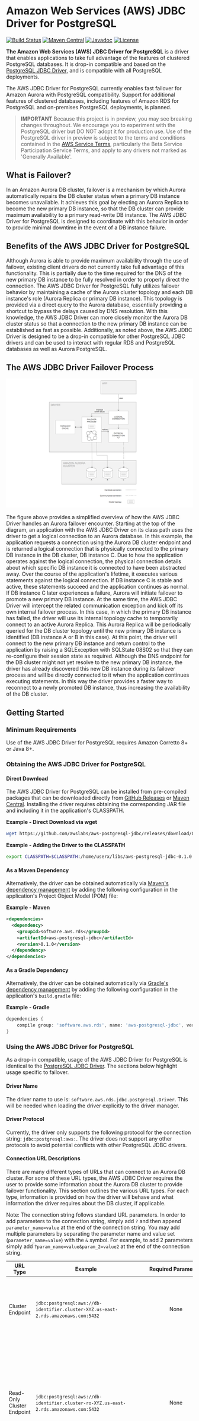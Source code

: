 # Amazon Web Services (AWS) JDBC Driver for PostgreSQL

[![Build Status](https://github.com/awslabs/aws-postgresql-jdbc/workflows/CI/badge.svg?kill_cache=1)](https://github.com/awslabs/aws-postgresql-jdbc/actions?query=workflow%3A%22CI%22)
[![Maven Central](https://maven-badges.herokuapp.com/maven-central/software.aws.rds/aws-postgresql-jdbc/badge.svg?kill_cache=1)](https://maven-badges.herokuapp.com/maven-central/software.aws.rds/aws-postgresql-jdbc)
[![Javadoc](https://javadoc.io/badge2/software.aws.rds/aws-postgresql-jdbc/javadoc.svg?kill_cache=1)](https://javadoc.io/doc/software.aws.rds/aws-postgresql-jdbc)
[![License](https://img.shields.io/badge/License-BSD--2--Clause-blue.svg)](https://opensource.org/licenses/BSD-2-Clause)

**The Amazon Web Services (AWS) JDBC Driver for PostgreSQL** is a driver that enables applications to take full advantage of the features of clustered PostgreSQL databases. It is drop-in compatible and based on the [PostgreSQL JDBC Driver](https://github.com/pgjdbc/pgjdbc), and is compatible with all PostgreSQL deployments.

The AWS JDBC Driver for PostgreSQL currently enables fast failover for Amazon Aurora with PostgreSQL compatibility. Support for additional features of clustered databases, including features of Amazon RDS for PostgreSQL and on-premises PostgreSQL deployments, is planned.

> **IMPORTANT** Because this project is in preview, you may see breaking changes throughout. We encourage you to experiment with the PostgreSQL driver but DO NOT adopt it for production use. Use of the PostgreSQL driver in preview is subject to the terms and conditions contained in the [AWS Service Terms](https://aws.amazon.com/service-terms), particularly the Beta Service Participation Service Terms, and apply to any drivers not marked as 'Generally Available'.

## What is Failover?

In an Amazon Aurora DB cluster, failover is a mechanism by which Aurora automatically repairs the DB cluster status when a primary DB instance becomes unavailable. It achieves this goal by electing an Aurora Replica to become the new primary DB instance, so that the DB cluster can provide maximum availability to a primary read-write DB instance. The AWS JDBC Driver for PostgreSQL is designed to coordinate with this behavior in order to provide minimal downtime in the event of a DB instance failure.

## Benefits of the AWS JDBC Driver for PostgreSQL

Although Aurora is able to provide maximum availability through the use of failover, existing client drivers do not currently take full advantage of this functionality. This is partially due to the time required for the DNS of the new primary DB instance to be fully resolved in order to properly direct the connection. The AWS JDBC Driver for PostgreSQL fully utilizes failover behavior by maintaining a cache of the Aurora cluster topology and each DB instance's role (Aurora Replica or primary DB instance). This topology is provided via a direct query to the Aurora database, essentially providing a shortcut to bypass the delays caused by DNS resolution. With this knowledge, the AWS JDBC Driver can more closely monitor the Aurora DB cluster status so that a connection to the new primary DB instance can be established as fast as possible. Additionally, as noted above, the AWS JDBC Driver is designed to be a drop-in compatible for other PostgreSQL JDBC drivers and can be used to interact with regular RDS and PostgreSQL databases as well as Aurora PostgreSQL.

## The AWS JDBC Driver Failover Process

<div style="text-align:center"><img src="./docs/files/images/failover_diagram.png" /></div>

The figure above provides a simplified overview of how the AWS JDBC Driver handles an Aurora failover encounter. Starting at the top of the diagram, an application with the AWS JDBC Driver on its class path uses the driver to get a logical connection to an Aurora database. In this example, the application requests a connection using the Aurora DB cluster endpoint and is returned a logical connection that is physically connected to the primary DB instance in the DB cluster, DB instance C. Due to how the application operates against the logical connection, the physical connection details about which specific DB instance it is connected to have been abstracted away. Over the course of the application's lifetime, it executes various statements against the logical connection. If DB instance C is stable and active, these statements succeed and the application continues as normal. If DB instance C later experiences a failure, Aurora will initiate failover to promote a new primary DB instance. At the same time, the AWS JDBC Driver will intercept the related communication exception and kick off its own internal failover process. In this case, in which the primary DB instance has failed, the driver will use its internal topology cache to temporarily connect to an active Aurora Replica. This Aurora Replica will be periodically queried for the DB cluster topology until the new primary DB instance is identified (DB instance A or B in this case). At this point, the driver will connect to the new primary DB instance and return control to the application by raising a SQLException with SQLState 08S02 so that they can re-configure their session state as required. Although the DNS endpoint for the DB cluster might not yet resolve to the new primary DB instance, the driver has already discovered this new DB instance during its failover process and will be directly connected to it when the application continues executing statements. In this way the driver provides a faster way to reconnect to a newly promoted DB instance, thus increasing the availability of the DB cluster.

## Getting Started

### Minimum Requirements
Use of the AWS JDBC Driver for PostgreSQL requires Amazon Corretto 8+ or Java 8+.

### Obtaining the AWS JDBC Driver for PostgreSQL

#### Direct Download
The AWS JDBC Driver for PostgreSQL can be installed from pre-compiled packages that can be downloaded directly from [GitHub Releases](https://github.com/awslabs/aws-postgresql-jdbc/releases) or [Maven Central](https://search.maven.org/search?q=g:software.aws.rds). Installing the driver requires obtaining the corresponding JAR file and including it in the application's CLASSPATH.

**Example - Direct Download via wget**
```bash
wget https://github.com/awslabs/aws-postgresql-jdbc/releases/download/0.1.0/aws-postgresql-jdbc-0.1.0.jar
```

**Example - Adding the Driver to the CLASSPATH**
```bash
export CLASSPATH=$CLASSPATH:/home/userx/libs/aws-postgresql-jdbc-0.1.0.jar
```

#### As a Maven Dependency
Alternatively, the driver can be obtained automatically via [Maven's dependency management](https://search.maven.org/search?q=g:software.aws.rds) by adding the following configuration in the application's Project Object Model (POM) file:

**Example - Maven**
```xml
<dependencies>
  <dependency>
    <groupId>software.aws.rds</groupId>
    <artifactId>aws-postgresql-jdbc</artifactId>
    <version>0.1.0</version>
  </dependency>
</dependencies>
```
#### As a Gradle Dependency
Alternatively, the driver can be obtained automatically via [Gradle's dependency management](https://search.maven.org/search?q=g:software.aws.rds) by adding the following configuration in the application's ```build.gradle``` file:

**Example - Gradle**
```gradle
dependencies {
    compile group: 'software.aws.rds', name: 'aws-postgresql-jdbc', version: '0.1.0'
}
```
### Using the AWS JDBC Driver for PostgreSQL
As a drop-in compatible, usage of the AWS JDBC Driver for PostgreSQL is identical to the [PostgreSQL JDBC Driver](https://github.com/pgjdbc/pgjdbc). The sections below highlight usage specific to failover.

#### Driver Name
The driver name to use is: ```software.aws.rds.jdbc.postgresql.Driver```. This will be needed when loading the driver explicitly to the driver manager.

#### Driver Protocol
Currently, the driver only supports the following protocol for the connection string:
`jdbc:postgresql:aws:`. The driver does not support any other protocols to avoid potential conflicts with other PostgreSQL JDBC drivers. 

#### Connection URL Descriptions

There are many different types of URLs that can connect to an Aurora DB cluster. For some of these URL types, the AWS JDBC Driver requires the user to provide some information about the Aurora DB cluster to provide failover functionality. This section outlines the various URL types. For each type, information is provided on how the driver will behave and what information the driver requires about the DB cluster, if applicable.

Note: The connection string follows standard URL parameters. In order to add parameters to the connection string, simply add `?` and then append `parameter_name=value` at the end of the connection string. You may add multiple parameters by separating the parameter name and value set (`parameter_name=value`) with the `&` symbol. For example, to add 2 parameters simply add `?param_name=value&param_2=value2` at the end of the connection string.
 

| URL Type        | Example           | Required Parameters  | Driver Behavior |
| ------------- |-------------| :-----:| --- |
| Cluster Endpoint      | `jdbc:postgresql:aws://db-identifier.cluster-XYZ.us-east-2.rds.amazonaws.com:5432` | None | *Initial connection:* primary DB instance<br/>*Failover behavior:* connect to the new primary DB instance |
| Read-Only Cluster Endpoint      | `jdbc:postgresql:aws://db-identifier.cluster-ro-XYZ.us-east-2.rds.amazonaws.com:5432`      |   None |  *Initial connection:* any Aurora Replica<br/>*Failover behavior:* prioritize connecting to any active Aurora Replica but might connect to the primary DB instance if it provides a faster connection|
| Instance Endpoint | `jdbc:postgresql:aws://instance-1.XYZ.us-east-2.rds.amazonaws.com:5432`      |    None | *Initial connection:* the instance specified (DB instance 1)<br/>*Failover behavior:* connect to the primary DB instance|
| RDS Custom Cluster | `jdbc:postgresql:aws://db-identifier.cluster-custom-XYZ.us-east-2l.rds.amazonaws.com:5432`      |    None | *Initial connection:* any DB instance in the custom DB cluster<br/>*Failover behavior:* connect to the primary DB instance (note that this might be outside of the custom DB cluster) |
| IP Address | `jdbc:postgresql:aws://10.10.10.10:5432`      |    `clusterInstanceHostPattern` | *Initial connection:* the DB instance specified<br/>*Failover behavior:* connect to the primary DB instance |
| Custom Domain | `jdbc:postgresql:aws://my-custom-domain.com:5432`      |    `clusterInstanceHostPattern` | *Initial connection:* the DB instance specified<br/>*Failover behavior:* connect to the primary DB instance |
| Non-Aurora Endpoint | `jdbc:postgresql:aws://localhost:5432`     |    None | A regular JDBC connection will be returned - no failover functionality |

(Information about the `clusterInstanceHostPattern` is mentioned in the section below.)

For more information about parameters that can be configured with the AWS JDBC Driver, see the section below about failover parameters.

#### Failover Parameters

In addition to [the parameters that can be configured for the PostgreSQL JDBC Driver](https://jdbc.postgresql.org/documentation/head/connect.html), the following parameters can also be passed to the AWS JDBC Driver through the connection URL to configure additional driver behavior.

| Parameter       | Value           | Required      | Description  |
| ------------- |:-------------:|:-------------:| ----- |
|`enableClusterAwareFailover` | Boolean | No | Set to true to enable the fast failover behavior offerred by the AWS JDBC Driver. Set to false for simple JDBC connections that do not require fast failover functionality.<br/><br/>**Default value:** `true` |
|`clusterInstanceHostPattern` | String | If connecting using an IP address or custom domain URL: Yes<br/>Otherwise: No | This parameter is not required unless connecting to an AWS RDS cluster via an IP address or custom domain URL. In those cases, this parameter specifies the cluster instance DNS pattern that will be used to build a complete instance endpoint. A "?" character in this pattern should be used as a placeholder for the DB instance identifiers of the instances in the cluster. <br/><br/>Example: `?.my-domain.com`, `any-subdomain.?.my-domain.com:9999`<br/><br/>Usecase Example: If your cluster instance endpoints followed this pattern:`instanceIdentifier1.customHost.com`, `instanceIdentifier2.customHost.com`, etc. and you wanted your initial connection to be `customHost.com:1234`, then your connection string should look something like this: `jdbc:postgresql:aws://customHost.com:1234/test?clusterInstanceHostPattern=?.customHost.com`<br/><br/>**Default value:** if unspecified, and the provided connection string is not an IP address or custom domain, the driver will automatically acquire the cluster instance host pattern from the customer-provided connection string. |
|`clusterId` | String | No | A unique identifier for the cluster. Connections with the same cluster id share a cluster topology cache. This connection parameter is not required and thus should only be set if desired. <br/><br/>**Default value:** If unspecified, the driver will automatically acquire a cluster id for AWS RDS clusters. |
|`clusterTopologyRefreshRateMs` | Integer | No | Cluster topology refresh rate in milliseconds. The cached topology for the cluster will be invalidated after the specified time, after which it will be updated during the next interaction with the connection.<br/><br/>**Default value:** `30000` |
|`failoverTimeoutMs` | Integer | No | Maximum allowed time in milliseconds to attempt reconnecting to a new writer or reader instance after a cluster failover is initiated.<br/><br/>**Default value:** `60000` |
|`failoverClusterTopologyRefreshRateMs` | Integer | No | Cluster topology refresh rate in milliseconds during a writer failover process. During the writer failover process, cluster topology may be refreshed at a faster pace than normal to speed up discovery of the newly promoted writer.<br/><br/>**Default value:** `5000` |
|`failoverWriterReconnectIntervalMs` | Integer | No | Interval of time in milliseconds to wait between attempts to reconnect to a failed writer during a writer failover process.<br/><br/>**Default value:** `5000` |
|`failoverReaderConnectTimeoutMs` | Integer | No | Maximum allowed time in milliseconds to attempt to connect to a reader instance during a reader failover process. <br/><br/>**Default value:** `5000`
|`gatherPerfMetrics` | Boolean | No | Set to true if you would like the driver to record failover-associated metrics, which will then be logged upon closing the connection. <br/><br/>**Default value:** `false` | 
#### Failover Exception Codes
##### 08001 - Unable to Establish SQL Connection
When the driver throws a SQLException with code ```08001```, it means the original connection failed, and the driver tried to failover to a new instance, but was unable to. There are various reasons this may happen: no nodes were available, a network failure occurred, etc. In this scenario, please wait until the server is up or other problems are solved. (Exception will be thrown.)

##### 08S02 - Communication Link 
When the driver throws a SQLException with code ```08S02```, it means the original connection failed while autocommit was set to true, and the driver successfully failed over to another available instance in the cluster. However, any session state configuration of the initial connection is now lost. In this scenario, the user should:

- Reuse and re-configure the original connection (e.g., Re-configure session state to be the same as the original connection).

- Repeat that query which was executed when the connection failed and continue work as desired.

###### Sample Code
```java
import java.sql.*;

/**
 * Scenario 1: Failover happens when autocommit is set to true - Catch SQLException with code 08S02.
 */
public class FailoverSampleApp1 {
  private static final String CONNECTION_STRING = "jdbc:postgresql:aws://database-postgresql.cluster-XYZ.us-east-2.rds.amazonaws.com:5432/myDb";
  private static final String USERNAME = "username";
  private static final String PASSWORD = "password";
  private static final int MAX_RETRIES = 5;

  public static void main(String[] args) throws SQLException {
    // Create a connection.
    try(Connection conn = DriverManager.getConnection(CONNECTION_STRING, USERNAME, PASSWORD)) {
      // Configure the connection.
      setInitialSessionState(conn);
   
      // Do something with method "betterExecuteQuery" using the Cluster-Aware Driver.
      String select_sql = "SELECT * FROM employees";
      try(ResultSet rs = betterExecuteQuery(conn, select_sql)) {
        while (rs.next()) {
          System.out.println(rs.getString("name"));
        }
      }
    }
  }

  private static void setInitialSessionState(Connection conn) throws SQLException {
    // Your code here for the initial connection setup.
    try(Statement stmt1 = conn.createStatement()) {
      stmt1.executeUpdate("SET timezone TO \"+00:00\"");
    }
  }
  
  // A better executing query method when autocommit is set as the default value - True.
  private static ResultSet betterExecuteQuery(Connection conn, String query) throws SQLException {
    // Create a boolean flag.
    boolean isSuccess = false;
    // Record the times of re-try.
    int retries = 0;
    
    ResultSet rs = null;
    while (!isSuccess) {
      try {
        Statement stmt = conn.createStatement();
        rs = stmt.executeQuery(query);
        isSuccess = true;
    
      } catch (SQLException e) {
    
        // If the attempt to connect has failed MAX_RETRIES times,
        // throw the exception to inform users of the failed connection.
        if (retries > MAX_RETRIES) {
          throw e;
        }
    
        // Failover has occurred and the driver has failed over to another instance successfully.
        if (e.getSQLState().equalsIgnoreCase("08S02")) {
          // Re-config the connection.
          setInitialSessionState(conn);
          // Re-execute that query again.
          retries++;
  
        } else {
          // If some other exception occurs, throw the exception.
          throw e;
        }
      }
    }
    
    // return the ResultSet successfully.
    return rs;
  }
}
```

##### 08007 - Transaction Resolution Unknown
When the driver throws a SQLException with code ```08007```, it means the original connection failed within a transaction (while autocommit was set to false). In this scenario, the driver first attempts to rollback the transaction and then fails over to another available instance in the cluster. Note that the rollback might be unsuccessful as the initial connection may be broken at the time that the driver recognizes the problem. Note also that any session state configuration of the initial connection is now lost. In this scenario, the user should:

- Reuse and re-configure the original connection (e.g: re-configure session state to be the same as the original connection).

- Re-start the transaction and repeat all queries which were executed during the transaction before the connection failed.

- Repeat that query which was executed when the connection failed and continue work as desired.

###### Sample Code
```java
import java.sql.*;

/**
 * Scenario 2: Failover happens when autocommit is set to false - Catch SQLException with code 08007.
 */
public class FailoverSampleApp2 {
  private static final String CONNECTION_STRING = "jdbc:postgresql:aws://database-postgresql.cluster-XYZ.us-east-2.rds.amazonaws.com:5432/myDb";
  private static final String USERNAME = "username";
  private static final String PASSWORD = "password";
  private static final int MAX_RETRIES = 5;

  public static void main(String[] args) throws SQLException {
    // Create a connection
    try(Connection conn = DriverManager.getConnection(CONNECTION_STRING, USERNAME, PASSWORD)) {
      // Configure the connection - set autocommit to false.
      setInitialSessionState(conn);
  
      // Do something with method "betterExecuteUpdate_setAutoCommitFalse" using the Cluster-Aware Driver.
      String[] update_sql = new String[3];
      // Add all queries that you want to execute inside a transaction.
      update_sql[0] = "INSERT INTO employees(name, position, salary) VALUES('john', 'developer', 2000)";
      update_sql[1] = "INSERT INTO employees(name, position, salary) VALUES('mary', 'manager', 2005)";
      update_sql[2] = "INSERT INTO employees(name, position, salary) VALUES('Tom', 'accountant', 2019)";
      betterExecuteUpdate_setAutoCommitFalse(conn, update_sql);
    }
  }

  private static void setInitialSessionState(Connection conn) throws SQLException {
    // Your code here for the initial connection setup.
    try(Statement stmt1 = conn.createStatement()) {
      stmt1.executeUpdate("SET timezone TO \"+00:00\"");
    }
    conn.setAutoCommit(false);
  }

  // A better executing query method when autocommit is set to False.
  private static void betterExecuteUpdate_setAutoCommitFalse(Connection conn, String[] queriesInTransaction) throws SQLException {
    // Create a boolean flag.
    boolean isSuccess = false;
    // Record the times of re-try.
    int retries = 0;

    while (!isSuccess) {
      try(Statement stmt = conn.createStatement()) {
        for(String sql: queriesInTransaction){
          stmt.executeUpdate(sql);
        }
        conn.commit();
        isSuccess = true;
      } catch (SQLException e) {

        // If the attempt to connect has failed MAX_RETRIES times,
        // rollback the transaction and throw the exception to inform users of the failed connection.
        if (retries > MAX_RETRIES) {
          conn.rollback();
          throw e;
        }

        // Failure happens within the transaction and the driver failed over to another instance successfully.
        if (e.getSQLState().equalsIgnoreCase("08007")) {
          // Re-config the connection, re-start the transaction.
          setInitialSessionState(conn);
          // Re-execute every queries that were inside the transaction.
          retries++;

        } else {
          // If some other exception occurs, rollback the transaction and throw the exception.
          conn.rollback();
          throw e;
        }
      } 
    }
  }
}
```

>### :warning: Warnings About Proper Usage of the AWS JDBC Driver for PostgreSQL
>1. A common practice when using JDBC drivers is to wrap invocations against a Connection object in a try-catch block, and dispose of the Connection object if an Exception was hit. If this practice is left unaltered, the application will lose the fast-failover functionality offered by the Driver. When failover occurs, the Driver internally establishes a ready-to-use connection inside the original Connection object before throwing an exception to the user. If this Connection object is disposed of, the newly established connection will be thrown away. The correct practice is to check the SQL error code of the exception and reuse the Connection object if the error code indicates successful failover. [FailoverSampleApp1](#sample-code) and [FailoverSampleApp2](#sample-code-1) demonstrate this practice. See the section below on [Failover Exception Codes](#failover-exception-codes) for more details.
>2. It is highly recommended that you use the cluster and read-only cluster endpoints instead of the direct instance endpoints of your Aurora cluster, unless you are confident about your application's usage of instance endpoints. Although the Driver will correctly failover to the new writer instance when using instance endpoints, usage of these endpoints are discouraged because individual instances can spontaneously change reader/writer status when failover occurs. The driver will always connect directly to the instance specified if an instance endpoint is provided, so a write-safe connection cannot be assumed if the application uses instance endpoints.

### AWS IAM Database Authentication

An optional authentication method is to use Amazon AWS Identity and Access Management (IAM).
When using AWS IAM database authentication, host URL must be a valid Amazon endpoint, and not a custom domain or an IP address.
Here is an example: `database-mysql-name.cluster-XYZ.us-east-2.rds.amazonaws.com`

AWS IAM database authentication is limited to certain database engines. 
For more information on limitations and recommendations, please refer to [IAM database authentication for MySQL and PostgreSQL](https://docs.aws.amazon.com/AmazonRDS/latest/UserGuide/UsingWithRDS.IAMDBAuth.html).

#### Setup for IAM Database Authentication for MySQL
1. Enable AWS IAM database authentication for existing database or create a new database on AWS RDS Console.
   1. [Create a new database](https://docs.aws.amazon.com/AmazonRDS/latest/UserGuide/USER_CreateDBInstance.html).
   2. [Modify an existing database](https://docs.aws.amazon.com/AmazonRDS/latest/UserGuide/Overview.DBInstance.Modifying.html). 
2. To allow an AWS IAM user or role to connect to the DB instance, they must have sufficient permissions.
   See [Creating and using an IAM policy for IAM database access](https://docs.aws.amazon.com/AmazonRDS/latest/UserGuide/UsingWithRDS.IAMDBAuth.IAMPolicy.html).
3. To use AWS IAM database authentication with PostgreSQL, create a database user and grant them the `rds_iam` role as follows:
    ```
    CREATE USER db_userx;
    GRANT rds_iam TO db_userx;
    ```
For more information, please refer to [Creating a database account using IAM authentication](https://docs.aws.amazon.com/AmazonRDS/latest/UserGuide/UsingWithRDS.IAMDBAuth.DBAccounts.html#UsingWithRDS.IAMDBAuth.DBAccounts.PostgreSQL).

#### Using AWS IAM Database Authentication
| Parameter       | Value           | Default Value      | Description  |
| ------------- |:-------------:|:-------------:| ----- |
|`useAwsIam` | Boolean | `false` | Set to `true` to use AWS IAM database authentication. |

##### Sample Code
```java
import java.sql.Connection;
import java.sql.DriverManager;
import java.sql.ResultSet;
import java.sql.SQLException;
import java.sql.Statement;
import java.util.Properties;

import software.aws.rds.jdbc.mysql.shading.com.mysql.cj.conf.PropertyKey;
import software.aws.rds.jdbc.mysql.Driver;

public class AwsIamAuthenticationSample {
  private static final String CONNECTION_STRING = "jdbc:postgresql:aws://database-mysql-name.cluster-XYZ.us-east-2.rds.amazonaws.com:5432/postgres";
  private static final String USER = "example_user_name";

  public static void main(String[] args) throws SQLException {
    final Properties properties = new Properties();
    properties.setProperty(PGProperty.USER.getName(), USERNAME);
    properties.setProperty(PGProperty.USE_AWS_IAM.getName(), Boolean.TRUE.toString());

    try (Connection conn = DriverManager.getConnection(CONNECTION_STRING, properties)) {
      try (Statement stmt1 = conn.createStatement()) {
        try (ResultSet rs = stmt1.executeQuery("SELECT NOW()")) {
          while (rs.next()) {
            System.out.println(rs.getTimestamp(1));
          }
        }
      }
    }
  }
}
```

## Development

### Setup

After you have installed Amazon Corretto or Java according to the requirements section, use the below command to clone the driver repository.

```bash
$ git clone https://github.com/awslabs/aws-postgresql-jdbc.git
$ cd aws-postgresql-jdbc
```

Changes can now be made in the repository.
### Building the AWS JDBC Driver for PostgreSQL

To build the AWS JDBC Driver without running the tests, navigate into the aws-postgresql-jdbc directory and run the following command:

```bash
gradlew build -x test
```

To build the driver and run the tests, Docker must be installed. Refer to the section below and then run the following command

```bash
gradlew build
```

### Running the Tests

To run the tests for the AWS JDBC Driver, [Docker](https://docs.docker.com/get-docker/) must be installed. After installing Docker, execute the following commands to create the Docker servers that the tests will run against:

```bash
$ cd aws-postgresql-jdbc/docker
$ docker-compose up -d
$ cd ../
```

You can now run the tests in the ```aws-postgresql-jdbc``` directory using the following command:

```bash
gradlew test
```

To shut down the Docker servers after finishing testing:

```bash
$ cd aws-postgresql-jdbc/docker
$ docker-compose down && docker-compose rm
$ cd ../
```

## Getting Help and Opening Issues

If you encounter a bug with the AWS JDBC Driver for PostgreSQL, we would like to hear about it. Please search the [existing issues](https://github.com/awslabs/aws-postgresql-jdbc/issues) and see if others are also experiencing the issue before opening a new issue. When opening a new issue, we will need the version of AWS JDBC Driver for PostgreSQL, Java language version, OS you’re using, and the PostgreSQL database version you're running against. Please also include reproduction case for the issue when appropriate.

The GitHub issues are intended for bug reports and feature requests. Keeping the list of open issues lean will help us respond in a timely manner.

## Documentation

For additional documentation on the AWS JDBC Driver, [please refer to the documentation for the open-source postgresql-connector-j driver that the AWS JDBC Driver was based on](https://jdbc.postgresql.org/documentation/documentation.html).

## License

This software is released under the BSD-2-Clause License.
